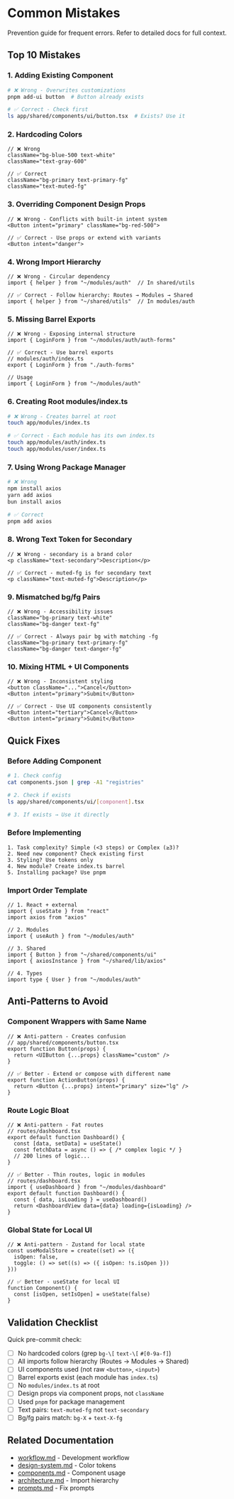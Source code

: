 # Common Mistakes

Prevention guide for frequent errors. Refer to detailed docs for full context.

## Top 10 Mistakes

### 1. Adding Existing Component
```bash
# ❌ Wrong - Overwrites customizations
pnpm add-ui button  # Button already exists

# ✅ Correct - Check first
ls app/shared/components/ui/button.tsx  # Exists? Use it
```

### 2. Hardcoding Colors
```tsx
// ❌ Wrong
className="bg-blue-500 text-white"
className="text-gray-600"

// ✅ Correct
className="bg-primary text-primary-fg"
className="text-muted-fg"
```

### 3. Overriding Component Design Props
```tsx
// ❌ Wrong - Conflicts with built-in intent system
<Button intent="primary" className="bg-red-500">

// ✅ Correct - Use props or extend with variants
<Button intent="danger">
```

### 4. Wrong Import Hierarchy
```tsx
// ❌ Wrong - Circular dependency
import { helper } from "~/modules/auth"  // In shared/utils

// ✅ Correct - Follow hierarchy: Routes → Modules → Shared
import { helper } from "~/shared/utils"  // In modules/auth
```

### 5. Missing Barrel Exports
```tsx
// ❌ Wrong - Exposing internal structure
import { LoginForm } from "~/modules/auth/auth-forms"

// ✅ Correct - Use barrel exports
// modules/auth/index.ts
export { LoginForm } from "./auth-forms"

// Usage
import { LoginForm } from "~/modules/auth"
```

### 6. Creating Root modules/index.ts
```bash
# ❌ Wrong - Creates barrel at root
touch app/modules/index.ts

# ✅ Correct - Each module has its own index.ts
touch app/modules/auth/index.ts
touch app/modules/user/index.ts
```

### 7. Using Wrong Package Manager
```bash
# ❌ Wrong
npm install axios
yarn add axios
bun install axios

# ✅ Correct
pnpm add axios
```

### 8. Wrong Text Token for Secondary
```tsx
// ❌ Wrong - secondary is a brand color
<p className="text-secondary">Description</p>

// ✅ Correct - muted-fg is for secondary text
<p className="text-muted-fg">Description</p>
```

### 9. Mismatched bg/fg Pairs
```tsx
// ❌ Wrong - Accessibility issues
className="bg-primary text-white"
className="bg-danger text-fg"

// ✅ Correct - Always pair bg with matching -fg
className="bg-primary text-primary-fg"
className="bg-danger text-danger-fg"
```

### 10. Mixing HTML + UI Components
```tsx
// ❌ Wrong - Inconsistent styling
<button className="...">Cancel</button>
<Button intent="primary">Submit</Button>

// ✅ Correct - Use UI components consistently
<Button intent="tertiary">Cancel</Button>
<Button intent="primary">Submit</Button>
```

## Quick Fixes

### Before Adding Component
```bash
# 1. Check config
cat components.json | grep -A1 "registries"

# 2. Check if exists
ls app/shared/components/ui/[component].tsx

# 3. If exists → Use it directly
```

### Before Implementing
```
1. Task complexity? Simple (<3 steps) or Complex (≥3)?
2. Need new component? Check existing first
3. Styling? Use tokens only
4. New module? Create index.ts barrel
5. Installing package? Use pnpm
```

### Import Order Template
```tsx
// 1. React + external
import { useState } from "react"
import axios from "axios"

// 2. Modules
import { useAuth } from "~/modules/auth"

// 3. Shared
import { Button } from "~/shared/components/ui"
import { axiosInstance } from "~/shared/lib/axios"

// 4. Types
import type { User } from "~/modules/auth"
```

## Anti-Patterns to Avoid

### Component Wrappers with Same Name
```tsx
// ❌ Anti-pattern - Creates confusion
// app/shared/components/button.tsx
export function Button(props) {
  return <UIButton {...props} className="custom" />
}

// ✅ Better - Extend or compose with different name
export function ActionButton(props) {
  return <Button {...props} intent="primary" size="lg" />
}
```

### Route Logic Bloat
```tsx
// ❌ Anti-pattern - Fat routes
// routes/dashboard.tsx
export default function Dashboard() {
  const [data, setData] = useState()
  const fetchData = async () => { /* complex logic */ }
  // 200 lines of logic...
}

// ✅ Better - Thin routes, logic in modules
// routes/dashboard.tsx
import { useDashboard } from "~/modules/dashboard"
export default function Dashboard() {
  const { data, isLoading } = useDashboard()
  return <DashboardView data={data} loading={isLoading} />
}
```

### Global State for Local UI
```tsx
// ❌ Anti-pattern - Zustand for local state
const useModalStore = create((set) => ({
  isOpen: false,
  toggle: () => set((s) => ({ isOpen: !s.isOpen }))
}))

// ✅ Better - useState for local UI
function Component() {
  const [isOpen, setIsOpen] = useState(false)
}
```

## Validation Checklist

Quick pre-commit check:

- [ ] No hardcoded colors (grep `bg-\[` `text-\[` `#[0-9a-f]`)
- [ ] All imports follow hierarchy (Routes → Modules → Shared)
- [ ] UI components used (not raw `<button>`, `<input>`)
- [ ] Barrel exports exist (each module has `index.ts`)
- [ ] No `modules/index.ts` at root
- [ ] Design props via component props, not `className`
- [ ] Used `pnpm` for package management
- [ ] Text pairs: `text-muted-fg` not `text-secondary`
- [ ] Bg/fg pairs match: `bg-X` + `text-X-fg`

## Related Documentation

- [workflow.md](workflow.md) - Development workflow
- [design-system.md](design-system.md) - Color tokens
- [components.md](components.md) - Component usage
- [architecture.md](architecture.md) - Import hierarchy
- [prompts.md](prompts.md) - Fix prompts
